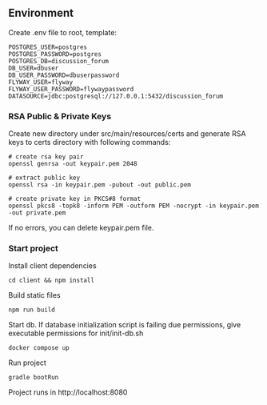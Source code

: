 ## Environment

Create .env file to root, template:
```
POSTGRES_USER=postgres
POSTGRES_PASSWORD=postgres
POSTGRES_DB=discussion_forum
DB_USER=dbuser
DB_USER_PASSWORD=dbuserpassword
FLYWAY_USER=flyway
FLYWAY_USER_PASSWORD=flywaypassword
DATASOURCE=jdbc:postgresql://127.0.0.1:5432/discussion_forum
```

### RSA Public & Private Keys

Create new directory under src/main/resources/certs and generate RSA keys to certs directory with following commands:

```
# create rsa key pair
openssl genrsa -out keypair.pem 2048

# extract public key
openssl rsa -in keypair.pem -pubout -out public.pem

# create private key in PKCS#8 format
openssl pkcs8 -topk8 -inform PEM -outform PEM -nocrypt -in keypair.pem -out private.pem
```

If no errors, you can delete keypair.pem file.

### Start project

Install client dependencies

```
cd client && npm install
```

Build static files

```
npm run build
```


Start db. If database initialization script is failing due permissions, give executable permissions for init/init-db.sh

```
docker compose up
```

Run project

```
gradle bootRun
```

Project runs in http://localhost:8080